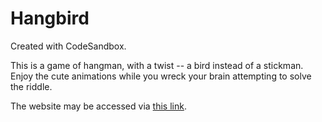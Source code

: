 # Hangbird
Created with CodeSandbox.

This is a game of hangman, with a twist -- a bird instead of a stickman. Enjoy the cute animations while you wreck your brain attempting to solve the riddle. 

The website may be accessed via [this link](https://403xq5.csb.app/).
